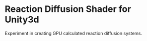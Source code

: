 # Reaction Diffusion Shader for Unity3d
Experiment in creating GPU calculated reaction diffusion systems.
